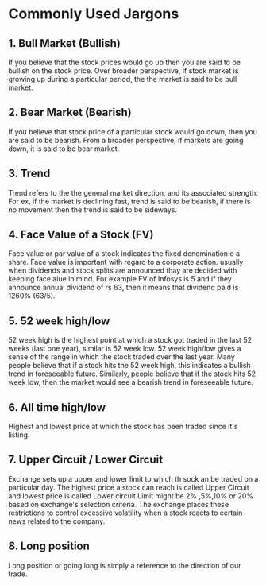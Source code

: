 # Commonly Used Jargons

## 1. Bull Market (Bullish)

If you believe that the stock prices would go up then you are said to be bullish on the stock price. Over broader perspective, if stock market is growing up during a particular period, the the market is said to be bull market.

## 2. Bear Market (Bearish)

If you believe that stock price of a particular stock would go down, then you are said to be bearish. From a broader perspective, if markets are going down, it is said to be bear market.

## 3. Trend 

Trend refers to the the general market direction, and its associated strength. For ex, if the market is declining fast, trend is said to be bearish, if there is no movement then the trend is said to be sideways.

## 4. Face Value of a Stock (FV)

Face value or par value of a stock indicates the fixed denomination o a share. Face value is important with regard to a corporate action. usually when dividends and stock splits are announced thay are decided with keeping face alue in mind. For example FV of Infosys is 5 and if they announce annual dividend of rs 63, then it means that dividend paid is 1260% (63/5).

## 5. 52 week high/low

52 week high is the highest point at which a stock got traded in the last 52 weeks (last one year), similar is 52 week low. 52 week high/low gives a sense of the range in which the stock traded over the last year. Many people believe that if a stock hits the 52 week high, this indicates a bullish trend in foreseeable future. Similarly, people believe that if the stock hits 52 week low, then the market would see a bearish trend in foreseeable future.

## 6. All time high/low

Highest and lowest price at which the stock has been traded since it's listing.

## 7. Upper Circuit / Lower Circuit

Exchange sets up a upper and lower limit to which th sock an be traded on a particular day. The highest price a stock can reach is called Upper Circuit and lowest price is called Lower circuit.Limit might be 2% ,5%,10% or 20% based on exchange's selection criteria. The exchange places these restrictions to control excessive volatility when a stock reacts to certain news related to the company.

## 8. Long position

Long position or going long is simply a reference to the direction of our trade. 






































